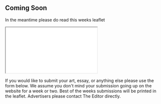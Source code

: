 ## Coming Soon

In the meantime please do read this weeks leaflet

<object data="leaflet/leaflet-04-2020-email.pdf" type="application/pdf" width="700px" height="700px">
    <iframe src="leaflet/leaflet-04-2020-email.pdf">
        <p>Your browser might not support PDFs. Please download the PDF to view it: <a href="leaflet/leaflet-04-2020-email.pdf">Download PDF</a>.</p>
    </iframe>
</object>

If you would like to submit your art, essay, or anything else please use the form below. We assume you don't mind your submission going up on the website for a week or two. Best of the weeks submissions will be printed in the leaflet. Advertisers please contact The Editor directly. 
